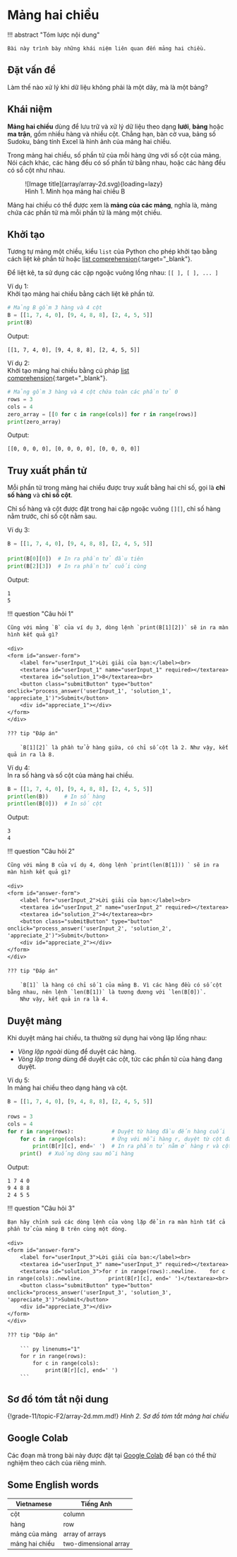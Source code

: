 # Mảng hai chiều

!!! abstract "Tóm lược nội dung"

    Bài này trình bày những khái niệm liên quan đến mảng hai chiều.

## Đặt vấn đề

Làm thế nào xử lý khi dữ liệu không phải là một dãy, mà là một bảng?  

## Khái niệm

**Mảng hai chiều** dùng để lưu trữ và xử lý dữ liệu theo dạng **lưới**, **bảng** hoặc **ma trận**, gồm nhiều hàng và nhiều cột. Chẳng hạn, bàn cờ vua, bảng số Sudoku, bảng tính Excel là hình ảnh của mảng hai chiều.  

Trong mảng hai chiều, số phần tử của mỗi hàng ứng với số cột của mảng. Nói cách khác, các hàng đều có số phần tử bằng nhau, hoặc các hàng đều có số cột như nhau.  

<figure markdown>
  ![Image title](array/array-2d.svg){loading=lazy}
  <figcaption>Hình 1. Minh họa mảng hai chiều B</figcaption>
</figure>

Mảng hai chiều có thể được xem là **mảng của các mảng**, nghĩa là, mảng chứa các phần tử mà mỗi phần tử là mảng một chiều.  

## Khởi tạo  

Tương tự mảng một chiều, kiểu `list` của Python cho phép khởi tạo bằng cách liệt kê phần tử hoặc [list comprehension](https://peps.python.org/pep-0202/){:target="_blank"}.  

Để liệt kê, ta sử dụng các cặp ngoặc vuông lồng nhau: `[[ ], [ ], ... ]`

Ví dụ 1:  
Khởi tạo mảng hai chiều bằng cách liệt kê phần tử.

``` py linenums="1"
# Mảng B gồm 3 hàng và 4 cột
B = [[1, 7, 4, 0], [9, 4, 8, 8], [2, 4, 5, 5]]
print(B)
```

Output:
``` pycon
[[1, 7, 4, 0], [9, 4, 8, 8], [2, 4, 5, 5]]
```

Ví dụ 2:  
Khởi tạo mảng hai chiều bằng cú pháp [list comprehension](https://peps.python.org/pep-0202/){:target="_blank"}.

``` py linenums="1"
# Mảng gồm 3 hàng và 4 cột chứa toàn các phần tử 0
rows = 3
cols = 4
zero_array = [[0 for c in range(cols)] for r in range(rows)]
print(zero_array)
```

Output:
``` pycon
[[0, 0, 0, 0], [0, 0, 0, 0], [0, 0, 0, 0]]
```

## Truy xuất phần tử  

Mỗi phần tử trong mảng hai chiều được truy xuất bằng hai chỉ số, gọi là **chỉ số hàng** và **chỉ số cột**.  

Chỉ số hàng và cột được đặt trong hai cặp ngoặc vuông `[][]`, chỉ số hàng nằm trước, chỉ số cột nằm sau.

Ví dụ 3:

``` py linenums="1"
B = [[1, 7, 4, 0], [9, 4, 8, 8], [2, 4, 5, 5]]

print(B[0][0])  # In ra phần tử đầu tiên
print(B[2][3])  # In ra phần tử cuối cùng
```

Output:
``` pycon
1
5
```

!!! question "Câu hỏi 1"

    Cũng với mảng `B` của ví dụ 3, dòng lệnh `print(B[1][2])` sẽ in ra màn hình kết quả gì?
    
    <div>
    <form id="answer-form">
        <label for="userInput_1">Lời giải của bạn:</label><br>
        <textarea id="userInput_1" name="userInput_1" required></textarea>
        <textarea id="solution_1">8</textarea><br>
        <button class="submitButton" type="button" onclick="process_answer('userInput_1', 'solution_1', 'appreciate_1')">Submit</button>
        <div id="appreciate_1"></div>
    </form>
    </div>

    ??? tip "Đáp án"

        `B[1][2]` là phần tử ở hàng giữa, có chỉ số cột là 2. Như vậy, kết quả in ra là 8.

Ví dụ 4:  
In ra số hàng và số cột của mảng hai chiều.

``` py linenums="1"
B = [[1, 7, 4, 0], [9, 4, 8, 8], [2, 4, 5, 5]]
print(len(B))     # In số hàng
print(len(B[0]))  # In số cột
```

Output:
``` pycon
3
4
```

!!! question "Câu hỏi 2"

    Cũng với mảng B của ví dụ 4, dòng lệnh `print(len(B[1])) ` sẽ in ra màn hình kết quả gì?

    <div>
    <form id="answer-form">
        <label for="userInput_2">Lời giải của bạn:</label><br>
        <textarea id="userInput_2" name="userInput_2" required></textarea>
        <textarea id="solution_2">4</textarea><br>
        <button class="submitButton" type="button" onclick="process_answer('userInput_2', 'solution_2', 'appreciate_2')">Submit</button>
        <div id="appreciate_2"></div>
    </form>
    </div>

    ??? tip "Đáp án"

        `B[1]` là hàng có chỉ số 1 của mảng B. Vì các hàng đều có số cột bằng nhau, nên lệnh `len(B[1])` là tương đương với `len(B[0])`.  
        Như vậy, kết quả in ra là 4.

## Duyệt mảng  

Khi duyệt mảng hai chiều, ta thường sử dụng hai vòng lặp lồng nhau:  
- *Vòng lặp ngoài* dùng để duyệt các hàng.  
- *Vòng lặp trong* dùng để duyệt các cột, tức các phần tử của hàng đang duyệt.  

Ví dụ 5:  
In mảng hai chiều theo dạng hàng và cột.

``` py linenums="1"
B = [[1, 7, 4, 0], [9, 4, 8, 8], [2, 4, 5, 5]]

rows = 3
cols = 4
for r in range(rows):            # Duyệt từ hàng đầu đến hàng cuối
    for c in range(cols):        # Ứng với mỗi hàng r, duyệt từ cột đầu đến cột cuối
        print(B[r][c], end=' ')  # In ra phần tử nằm ở hàng r và cột c, kết thúc là khoảng trắng
    print()  # Xuống dòng sau mỗi hàng
```

Output:
``` pycon
1 7 4 0 
9 4 8 8 
2 4 5 5 
```

!!! question "Câu hỏi 3"

    Bạn hãy chỉnh sửa các dòng lệnh của vòng lặp để in ra màn hình tất cả phần tử của mảng B trên cùng một dòng.

    <div>
    <form id="answer-form">
        <label for="userInput_3">Lời giải của bạn:</label><br>
        <textarea id="userInput_3" name="userInput_3" required></textarea>
        <textarea id="solution_3">for r in range(rows):.newline.    for c in range(cols):.newline.        print(B[r][c], end=' ')</textarea><br>
        <button class="submitButton" type="button" onclick="process_answer('userInput_3', 'solution_3', 'appreciate_3')">Submit</button>
        <div id="appreciate_3"></div>
    </form>
    </div>

    ??? tip "Đáp án"

        ``` py linenums="1"
        for r in range(rows):
            for c in range(cols):
                print(B[r][c], end=' ')
        ```

## Sơ đồ tóm tắt nội dung

{!grade-11/topic-F2/array-2d.mm.md!}
*Hình 2. Sơ đồ tóm tắt mảng hai chiều*

## Google Colab

Các đoạn mã trong bài này được đặt tại <a href="https://colab.research.google.com/drive/1jcgXcdZQWSuitaS-9cYGAup7sD77T75F?usp=sharing" target="_blank">Google Colab</a> để bạn có thể thử nghiệm theo cách của riêng mình.

## Some English words

| Vietnamese | Tiếng Anh | 
| --- | --- |
| cột | column |
| hàng | row |
| mảng của mảng | array of arrays |
| mảng hai chiều | two-dimensional array |
